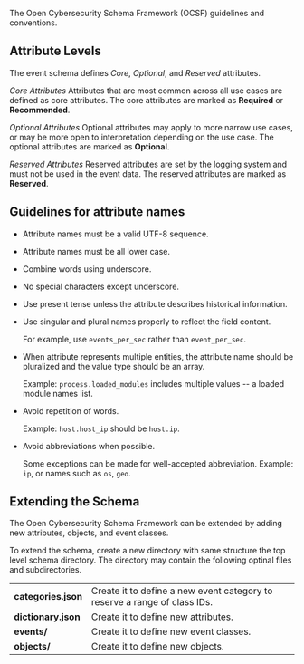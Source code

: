 
The Open Cybersecurity Schema Framework (OCSF) guidelines and conventions.

## Attribute Levels
The event schema defines *Core*, *Optional*, and *Reserved* attributes.

*Core Attributes*
Attributes that are most common across all use cases are defined as core attributes. The core attributes are marked as **Required** or **Recommended**.

*Optional Attributes*
Optional attributes may apply to more narrow use cases, or may be more open to interpretation depending on the use case. The optional attributes are marked as **Optional**.

*Reserved Attributes*
Reserved attributes are set by the logging system and must not be used in the event data. The reserved attributes are marked as **Reserved**.

## Guidelines for attribute names
- Attribute names must be a valid UTF-8 sequence.

- Attribute names must be all lower case.

- Combine words using underscore.

- No special characters except underscore.

- Use present tense unless the attribute describes historical information.

- Use singular and plural names properly to reflect the field content.

  For example, use `events_per_sec` rather than `event_per_sec`.

- When attribute represents multiple entities, the attribute name should be pluralized and the value type should be an array.

  Example: `process.loaded_modules` includes multiple values -- a loaded module names list.

- Avoid repetition of words.

  Example: `host.host_ip` should be `host.ip`.

- Avoid abbreviations when possible.

  Some exceptions can be made for well-accepted abbreviation. Example: `ip`, or names such as `os`, `geo`.

## Extending the Schema
The Open Cybersecurity Schema Framework can be extended by adding new attributes, objects, and event classes.

To extend the schema, create a new directory with same structure the top level schema directory. 
The directory may contain the following optinal files and subdirectories.

|             |           |
| ----------- | --------- |
| **categories.json** | Create it to define a new event category to reserve a range of class IDs. |
| **dictionary.json** | Create it to define new attributes.    |
| **events/**          | Create it to define new event classes. |
| **objects/**         | Create it to define new objects.       |
